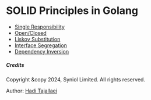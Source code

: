# SOLID Principles in Golang

 * [Single Responsibility](https://github.com/syniol/solid-principles-golang/tree/main/srp)
 * [Open/Closed](https://github.com/syniol/solid-principles-golang/tree/main/ocp)
 * [Liskov Substitution](https://github.com/syniol/solid-principles-golang/tree/main/lsp)
 * [Interface Segregation](https://github.com/syniol/solid-principles-golang/tree/main/isp)
 * [Dependency Inversion](https://github.com/syniol/solid-principles-golang/tree/main/dip)


##### Credits
Copyright &copy 2024, Syniol Limited. All rights reserved.

Author: [Hadi Tajallaei](mailto:hadi@syniol.com)